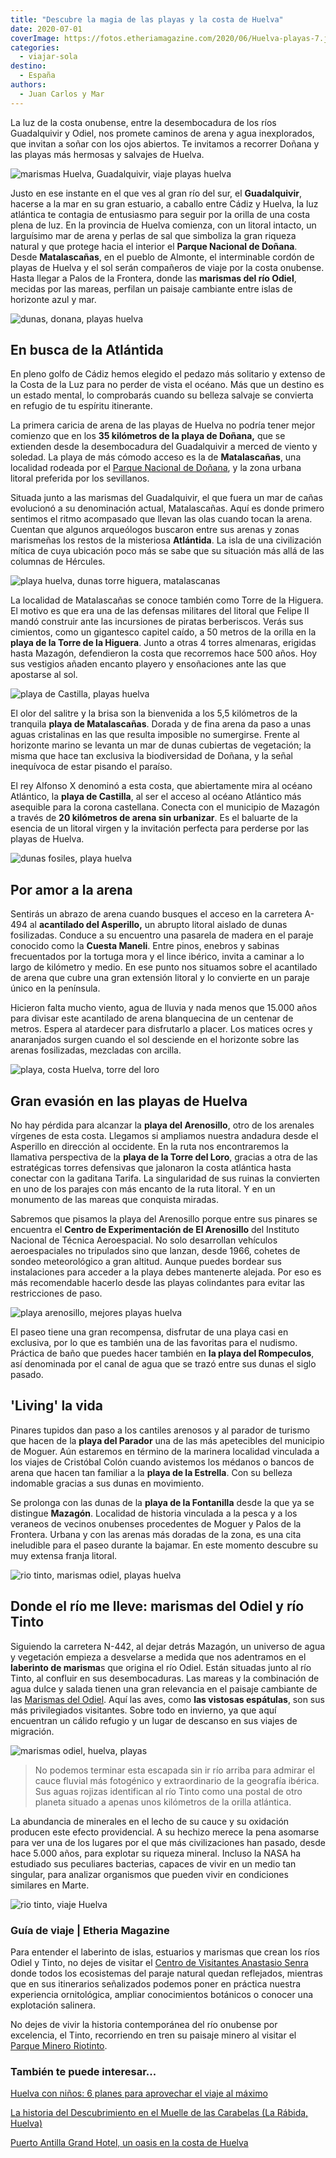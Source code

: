 ```yaml
---
title: "Descubre la magia de las playas y la costa de Huelva"
date: 2020-07-01
coverImage: https://fotos.etheriamagazine.com/2020/06/Huelva-playas-7.jpg
categories: 
  - viajar-sola
destino: 
  - España
authors: 
  - Juan Carlos y Mar
---
```


La luz de la costa onubense, entre la desembocadura de los ríos Guadalquivir y Odiel, nos promete caminos de arena y agua inexplorados, que invitan a soñar con los ojos abiertos. Te invitamos a recorrer Doñana y las playas más hermosas y salvajes de Huelva.

![marismas Huelva, Guadalquivir, viaje playas huelva](https://fotos.etheriamagazine.com/2020/06/Huelva-marismas-3.jpg "Barcos en Punta Umbría, al abrigo de las marismas del río Odiel.")

Justo en ese instante en el que ves al gran río del sur, el **Guadalquivir**, hacerse a 
la mar en su gran estuario, a caballo entre Cádiz y Huelva, la luz atlántica te contagia 
de entusiasmo para seguir por la orilla de una costa plena de luz. En la provincia de 
Huelva comienza, con un litoral intacto, un larguísimo mar de arena y perlas de sal que 
simboliza la gran riqueza natural y que protege hacia el interior el **Parque Nacional 
de Doñana**. Desde **Matalascañas**, en el pueblo de Almonte, el interminable cordón de 
playas de Huelva y el sol serán compañeros de viaje por la costa onubense. Hasta llegar 
a Palos de la Frontera, donde las **marismas del río Odiel**, mecidas por las mareas, 
perfilan un paisaje cambiante entre islas de horizonte azul y mar. 

![dunas, donana, playas huelva](https://fotos.etheriamagazine.com/2020/06/Huelva-playas-2.jpg "Dunas del Parque Nacional Doñana.")

## En busca de la Atlántida

En pleno golfo de Cádiz hemos elegido el pedazo más solitario y extenso de la Costa de 
la Luz para no perder de vista el océano. Más que un destino es un estado mental, lo 
comprobarás cuando su belleza salvaje se convierta en refugio de tu espíritu itinerante. 

La primera caricia de arena de las playas de Huelva no podría tener mejor comienzo que 
en los **35 kilómetros de la playa de Doñana,** que se extienden desde la desembocadura 
del Guadalquivir a merced de viento y soledad. La playa de más cómodo acceso es la de 
**Matalascañas**, una localidad rodeada por el [Parque Nacional de 
Doñana](https://www.miteco.gob.es/es/red-parques-nacionales/nuestros-parques/donana/), y 
la zona urbana litoral preferida por los sevillanos. 

Situada junto a las marismas del Guadalquivir, el que fuera un mar de cañas evolucionó a 
su denominación actual, Matalascañas. Aquí es donde primero sentimos el ritmo acompasado 
que llevan las olas cuando tocan la arena. Cuentan que algunos arqueólogos buscaron 
entre sus arenas y zonas marismeñas los restos de la misteriosa **Atlántida**. La isla 
de una civilización mítica de cuya ubicación poco más se sabe que su situación más allá 
de las columnas de Hércules. 

![playa huelva, dunas torre higuera, matalascanas](https://fotos.etheriamagazine.com/2020/06/Huelva-parque-donada.jpg "Pinares y dunas fósiles en playa Torre de la Higuera.")

La localidad de Matalascañas se conoce también como Torre de la Higuera. El motivo es 
que era una de las defensas militares del litoral que Felipe II mandó construir ante las 
incursiones de piratas berberiscos. Verás sus cimientos, como un gigantesco capitel 
caído, a 50 metros de la orilla en la **playa de la Torre de la Higuera**. Junto a otras 
4 torres almenaras, erigidas hasta Mazagón, defendieron la costa que recorremos hace 500 
años. Hoy sus vestigios añaden encanto playero y ensoñaciones ante las que apostarse al 
sol. 

![playa de Castilla, playas huelva](https://fotos.etheriamagazine.com/2020/06/Huelva-playas-5.jpg "Playa de Castilla (Huelva).")

El olor del salitre y la brisa son la bienvenida a los 5,5 kilómetros de la tranquila 
**playa de Matalascañas**. Dorada y de fina arena da paso a unas aguas cristalinas en 
las que resulta imposible no sumergirse. Frente al horizonte marino se levanta un mar de 
dunas cubiertas de vegetación; la misma que hace tan exclusiva la biodiversidad de 
Doñana, y la señal inequívoca de estar pisando el paraíso. 

El rey Alfonso X denominó a esta costa, que abiertamente mira al océano Atlántico, la 
**playa de Castilla**, al ser el acceso al océano Atlántico más asequible para la corona 
castellana. Conecta con el municipio de Mazagón a través de **20 kilómetros de arena sin 
urbanizar**. Es el baluarte de la esencia de un litoral virgen y la invitación perfecta 
para perderse por las playas de Huelva. 

![dunas fosiles, playa huelva](https://fotos.etheriamagazine.com/2020/06/Huelva-playas-8.jpg "Acantilados de dunas fósiles del Asperillo.")

## Por amor a la arena

Sentirás un abrazo de arena cuando busques el acceso en la carretera A-494 al 
**acantilado del Asperillo,** un abrupto litoral aislado de dunas fosilizadas. Conduce a 
su encuentro una pasarela de madera en el paraje conocido como la **Cuesta Maneli**. 
Entre pinos, enebros y sabinas frecuentados por la tortuga mora y el lince ibérico, 
invita a caminar a lo largo de kilómetro y medio. En ese punto nos situamos sobre el 
acantilado de arena que cubre una gran extensión litoral y lo convierte en un paraje 
único en la península. 

Hicieron falta mucho viento, agua de lluvia y nada menos que 15.000 años para divisar 
este acantilado de arena blanquecina de un centenar de metros. Espera al atardecer para 
disfrutarlo a placer. Los matices ocres y anaranjados surgen cuando el sol desciende en 
el horizonte sobre las arenas fosilizadas, mezcladas con arcilla. 

![playa, costa Huelva, torre del loro](https://fotos.etheriamagazine.com/2020/06/Huelva-playas-4.jpg "Ruinas de la Torre del Loro.")

## Gran evasión en las playas de Huelva

No hay pérdida para alcanzar la **playa del Arenosillo**, otro de los arenales vírgenes 
de esta costa. Llegamos si ampliamos nuestra andadura desde el Asperillo en dirección al 
occidente. En la ruta nos encontraremos la llamativa perspectiva de la **playa de la 
Torre del Loro**, gracias a otra de las estratégicas torres defensivas que jalonaron la 
costa atlántica hasta conectar con la gaditana Tarifa. La singularidad de sus ruinas la 
convierten en uno de los parajes con más encanto de la ruta litoral. Y en un monumento 
de las mareas que conquista miradas. 

Sabremos que pisamos la playa del Arenosillo porque entre sus pinares se encuentra el 
**Centro de Experimentación de El Arenosillo** del Instituto Nacional de Técnica 
Aeroespacial. No solo desarrollan vehículos aeroespaciales no tripulados sino que 
lanzan, desde 1966, cohetes de sondeo meteorológico a gran altitud. Aunque puedes 
bordear sus instalaciones para acceder a la playa debes mantenerte alejada. Por eso es 
más recomendable hacerlo desde las playas colindantes para evitar las restricciones de 
paso. 

![playa arenosillo, mejores playas huelva](https://fotos.etheriamagazine.com/2020/06/Huelva-playas-6.jpg "Atardecer en playa del Arenosillo.")

El paseo tiene una gran recompensa, disfrutar de una playa casi en exclusiva, por lo que 
es también una de las favoritas para el nudismo. Práctica de baño que puedes hacer 
también en **la playa del Rompeculos**, así denominada por el canal de agua que se trazó 
entre sus dunas el siglo pasado. 

## 'Living' la vida

Pinares tupidos dan paso a los cantiles arenosos y al parador de turismo que hacen de la 
**playa del Parador** una de las más apetecibles del municipio de Moguer. Aún estaremos 
en término de la marinera localidad vinculada a los viajes de Cristóbal Colón cuando 
avistemos los médanos o bancos de arena que hacen tan familiar a la **playa de la 
Estrella**. Con su belleza indomable gracias a sus dunas en movimiento. 

Se prolonga con las dunas de la **playa de la Fontanilla** desde la que ya se distingue 
**Mazagón**. Localidad de historia vinculada a la pesca y a los veraneos de vecinos 
onubenses procedentes de Moguer y Palos de la Frontera. Urbana y con las arenas más 
doradas de la zona, es una cita ineludible para el paseo durante la bajamar. En este 
momento descubre su muy extensa franja litoral. 

![rio tinto, marismas odiel, playas huelva](https://fotos.etheriamagazine.com/2020/06/Huelva-marismas-4.jpg "Desembocadura del río Tinto en las marismas del Odiel.")

## Donde el río me lleve: marismas del Odiel y río Tinto

Siguiendo la carretera N-442, al dejar detrás Mazagón, un universo de agua y vegetación 
empieza a desvelarse a medida que nos adentramos en el **laberinto de marisma**s que 
origina el río Odiel. Están situadas junto al río Tinto, al confluir en sus 
desembocaduras. Las mareas y la combinación de agua dulce y salada tienen una gran 
relevancia en el paisaje cambiante de las [Marismas del 
Odiel](https://www.andalucia.org/es/espacios-naturales-marismas-del-odiel). Aquí las 
aves, como **las vistosas espátulas**, son sus más privilegiados visitantes. Sobre todo 
en invierno, ya que aquí encuentran un cálido refugio y un lugar de descanso en sus 
viajes de migración. 

![marismas odiel, huelva, playas](https://fotos.etheriamagazine.com/2020/06/Huelva-marismas-guadiana.jpg "Explotación salinera en las marismas del Odiel.")

> No podemos terminar esta escapada sin ir río arriba para admirar el cauce fluvial más 
> fotogénico y extraordinario de la geografía ibérica. Sus aguas rojizas identifican al 
> río Tinto como una postal de otro planeta situado a apenas unos kilómetros de la orilla 
> atlántica. 

La abundancia de minerales en el lecho de su cauce y su oxidación producen este efecto 
providencial. A su hechizo merece la pena asomarse para ver una de los lugares por el 
que más civilizaciones han pasado, desde hace 5.000 años, para explotar su riqueza 
mineral. Incluso la NASA ha estudiado sus peculiares bacterias, capaces de vivir en un 
medio tan singular, para analizar organismos que pueden vivir en condiciones similares 
en Marte. 

![rio tinto, viaje Huelva](https://fotos.etheriamagazine.com/2020/06/Huelva-rio-tinto-2.jpg "Así es el sorprendente color del agua del río Tinto.")

### Guía de viaje | Etheria Magazine

Para entender el laberinto de islas, estuarios y marismas que crean los ríos Odiel y 
Tinto, no dejes de visitar el [Centro de Visitantes Anastasio 
Senra](http://www.juntadeandalucia.es/medioambiente/servtc5/ventana/mostrarFicha.do?idEquipamiento=19531) 
donde todos los ecosistemas del paraje natural quedan reflejados, mientras que en sus 
itinerarios señalizados podemos poner en práctica nuestra experiencia ornitológica, 
ampliar conocimientos botánicos o conocer una explotación salinera. 

No dejes de vivir la historia contemporánea del río onubense por excelencia, el Tinto, 
recorriendo en tren su paisaje minero al visitar el [Parque Minero 
Riotinto](https://parquemineroderiotinto.es/). 

### También te puede interesar...

[Huelva con niños: 6 planes para aprovechar el viaje al 
máximo](https://etheriamagazine.com/2021/06/21/planes-en-huelva-con-ninos/) 

[La historia del Descubrimiento en el Muelle de las Carabelas (La Rábida, 
Huelva)](https://etheriamagazine.com/2018/09/20/muelle-de-las-carabelas-la-rabida-huelva/) 

[Puerto Antilla Grand Hotel, un oasis en la costa de 
Huelva](https://etheriamagazine.com/2021/06/03/puerto-antilla-grand-hotel-costa-huelva-familias/)
